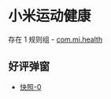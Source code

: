 # 小米运动健康

存在 1 规则组 - [com.mi.health](/src/apps/com.mi.health.ts)

## 好评弹窗

- [快照-0](https://i.gkd.li/import/13258813)
